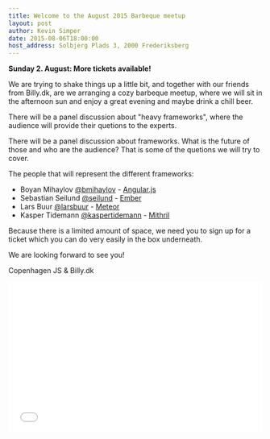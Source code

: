 ```yaml
---
title: Welcome to the August 2015 Barbeque meetup
layout: post
author: Kevin Simper
date: 2015-08-06T18:00:00
host_address: Solbjerg Plads 3, 2000 Frederiksberg
---
```


**Sunday 2. August: More tickets available!**

We are trying to shake things up a little bit, and together with our friends
from Billy.dk, are we arranging a cozy barbeque meetup, where we will sit in
the afternoon sun and enjoy a great evening and maybe drink a chill beer.

There will be a panel discussion about "heavy frameworks", where the audience
will provide their quetions to the experts.

There will be a panel discussion about frameworks. What is the future of those
and who are the audience? That is some of the quetions we will try to cover.

The people that will represent the different frameworks:

- Boyan Mihaylov [@bmihaylov](https://twitter.com/bmihaylov) - [Angular.js](https://angularjs.org/)
- Sebastian Seilund [@seilund](https://twitter.com/seilund) - [Ember](http://emberjs.com/)
- Lars Buur [@larsbuur](https://twitter.com/larsbuur) - [Meteor](https://www.meteor.com/)
- Kasper Tidemann [@kaspertidemann](https://twitter.com/kaspertidemann) - [Mithril](https://lhorie.github.io/mithril/)


Because there is a limited amount of space, we need you to sign up for a ticket
which you can do very easily in the box underneath.

We are looking forward to see you!

Copenhagen JS & Billy.dk

<iframe  src="//eventbrite.com/tickets-external?eid=17787484846&ref=etckt" frameborder="0" height="300" width="100%" seamless="seamless" scrolling="auto" allowtransparency="true"></iframe>
